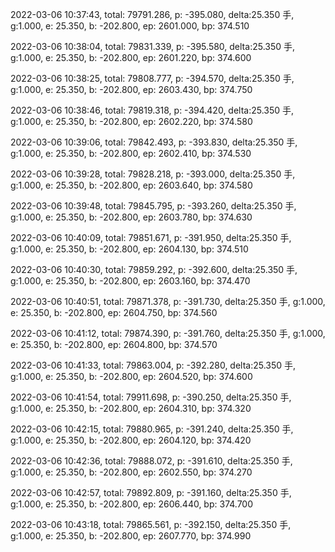 2022-03-06 10:37:43, total: 79791.286, p: -395.080, delta:25.350 手, g:1.000, e: 25.350, b: -202.800, ep: 2601.000, bp: 374.510

2022-03-06 10:38:04, total: 79831.339, p: -395.580, delta:25.350 手, g:1.000, e: 25.350, b: -202.800, ep: 2601.220, bp: 374.600

2022-03-06 10:38:25, total: 79808.777, p: -394.570, delta:25.350 手, g:1.000, e: 25.350, b: -202.800, ep: 2603.430, bp: 374.750

2022-03-06 10:38:46, total: 79819.318, p: -394.420, delta:25.350 手, g:1.000, e: 25.350, b: -202.800, ep: 2602.220, bp: 374.580

2022-03-06 10:39:06, total: 79842.493, p: -393.830, delta:25.350 手, g:1.000, e: 25.350, b: -202.800, ep: 2602.410, bp: 374.530

2022-03-06 10:39:28, total: 79828.218, p: -393.000, delta:25.350 手, g:1.000, e: 25.350, b: -202.800, ep: 2603.640, bp: 374.580

2022-03-06 10:39:48, total: 79845.795, p: -393.260, delta:25.350 手, g:1.000, e: 25.350, b: -202.800, ep: 2603.780, bp: 374.630

2022-03-06 10:40:09, total: 79851.671, p: -391.950, delta:25.350 手, g:1.000, e: 25.350, b: -202.800, ep: 2604.130, bp: 374.510

2022-03-06 10:40:30, total: 79859.292, p: -392.600, delta:25.350 手, g:1.000, e: 25.350, b: -202.800, ep: 2603.160, bp: 374.470

2022-03-06 10:40:51, total: 79871.378, p: -391.730, delta:25.350 手, g:1.000, e: 25.350, b: -202.800, ep: 2604.750, bp: 374.560

2022-03-06 10:41:12, total: 79874.390, p: -391.760, delta:25.350 手, g:1.000, e: 25.350, b: -202.800, ep: 2604.800, bp: 374.570

2022-03-06 10:41:33, total: 79863.004, p: -392.280, delta:25.350 手, g:1.000, e: 25.350, b: -202.800, ep: 2604.520, bp: 374.600

2022-03-06 10:41:54, total: 79911.698, p: -390.250, delta:25.350 手, g:1.000, e: 25.350, b: -202.800, ep: 2604.310, bp: 374.320

2022-03-06 10:42:15, total: 79880.965, p: -391.240, delta:25.350 手, g:1.000, e: 25.350, b: -202.800, ep: 2604.120, bp: 374.420

2022-03-06 10:42:36, total: 79888.072, p: -391.610, delta:25.350 手, g:1.000, e: 25.350, b: -202.800, ep: 2602.550, bp: 374.270

2022-03-06 10:42:57, total: 79892.809, p: -391.160, delta:25.350 手, g:1.000, e: 25.350, b: -202.800, ep: 2606.440, bp: 374.700

2022-03-06 10:43:18, total: 79865.561, p: -392.150, delta:25.350 手, g:1.000, e: 25.350, b: -202.800, ep: 2607.770, bp: 374.990